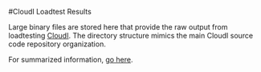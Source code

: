 #CloudI Loadtest Results

Large binary files are stored here that provide the raw output from
loadtesting [CloudI](https://github.com/CloudI/CloudI/tree/develop/src).
The directory structure mimics the main CloudI source code repository
organization.

For summarized information, [go here](http://cloudi.org/faq.html#5_LoadTesting).
